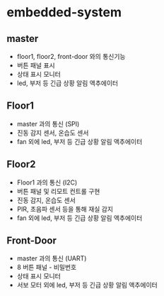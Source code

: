# embedded-system


## master
- floor1, floor2, front-door 와의 통신기능
- 버튼 패널 표시
- 상태 표시 모니터
- led, 부저 등 긴급 상황 알림 액추에이터


## Floor1
- master 과의 통신 (SPI)
- 진동 감지 센서, 온습도 센서
- fan 외에 led, 부저 등 긴급 상황 알림 액추에이터


## Floor2
- Floor1 과의 통신 (I2C)
- 버튼 패널 및 리모트 컨트롤 구현
- 진동 감지, 온습도 센서
- PIR, 초음파 센서 등을 통해 재실 감지
- fan 외에 led, 부저 등 긴급 상황 알림 액추에이터


## Front-Door
- master 과의 통신 (UART)
- 8 버튼 패널 - 비밀번호 
- 상태 표시 모니터
- 서보 모터 외에 led, 부저 등 긴급 상황 알림 액추에이터

